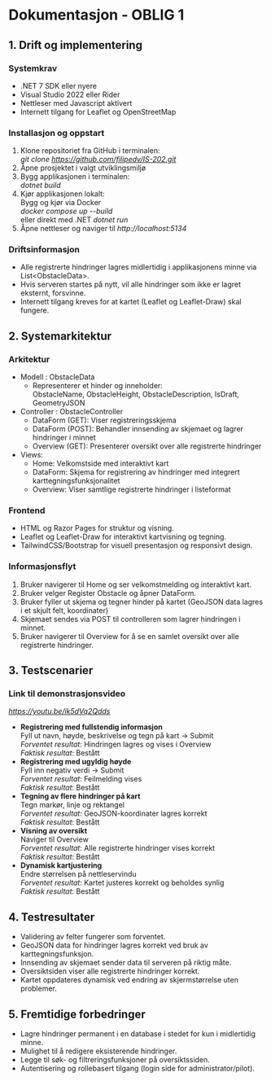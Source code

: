 # Dokumentasjon - OBLIG 1

## 1. Drift og implementering

### Systemkrav
- .NET 7 SDK eller nyere
- Visual Studio 2022 eller Rider
- Nettleser med Javascript aktivert
- Internett tilgang for Leaflet og OpenStreetMap

### Installasjon og oppstart
1. Klone repositoriet fra GitHub i terminalen:<br>
   *git clone https://github.com/filipedv/IS-202.git*
2. Åpne prosjektet i valgt utviklingsmiljø
3. Bygg applikasjonen i terminalen:<br>
   *dotnet build*
4. Kjør applikasjonen lokalt:<br>
   Bygg og kjør via Docker<br>
   *docker compose up --build*<br>
   eller direkt med .NET
   *dotnet run*
6. Åpne nettleser og naviger til *http://localhost:5134*

### Driftsinformasjon
- Alle registrerte hindringer lagres midlertidig i applikasjonens minne via List&lt;ObstacleData&gt;.
- Hvis serveren startes på nytt, vil alle hindringer som ikke er lagret eksternt, forsvinne.
- Internett tilgang kreves for at kartet (Leaflet og Leaflet-Draw) skal fungere.

## 2. Systemarkitektur

### Arkitektur
- Modell : ObstacleData
  - Representerer et hinder og inneholder:<br>
    ObstacleName, ObstacleHeight, ObstacleDescription, IsDraft, GeometryJSON
- Controller : ObstacleController
  - DataForm (GET): Viser registreringsskjema
  - DataForm (POST): Behandler innsending av skjemaet og lagrer hindringer i minnet
  - Overview (GET): Presenterer oversikt over alle registrerte hindringer
- Views:
  - Home: Velkomstside med interaktivt kart
  - DataForm: Skjema for registrering av hindringer med integrert karttegningsfunksjonalitet
  - Overview: Viser samtlige registrerte hindringer i listeformat
 
### Frontend
- HTML og Razor Pages for struktur og visning.
- Leaflet og Leaflet-Draw for interaktivt kartvisning og tegning.
- TailwindCSS/Bootstrap for visuell presentasjon og responsivt design.

### Informasjonsflyt
1. Bruker navigerer til Home og ser velkomstmelding og interaktivt kart.
2. Bruker velger Register Obstacle og åpner DataForm.
3. Bruker fyller ut skjema og tegner hinder på kartet (GeoJSON data lagres i et skjult felt, koordinater)
4. Skjemaet sendes via POST til controlleren som lagrer hindringen i minnet.
5. Bruker navigerer til Overview for å se en samlet oversikt over alle registrerte hindringer.

## 3. Testscenarier

### Link til demonstrasjonsvideo<br>
*https://youtu.be/ik5dVq2Qdds*
<br>

- **Registrering med fullstendig informasjon**<br>
  Fyll ut navn, høyde, beskrivelse og tegn på kart -> Submit<br>
  *Forventet resultat*: Hindringen lagres og vises i Overview<br>
  *Faktisk resultat*: Bestått
- **Registrering med ugyldig høyde**<br>
  Fyll inn negativ verdi -> Submit<br>
  *Forventet resultat*: Feilmelding vises<br>
  *Faktisk resultat*: Bestått
- **Tegning av flere hindringer på kart**<br>
  Tegn markør, linje og rektangel<br>
  *Forventet resultat*: GeoJSON-koordinater lagres korrekt<br>
  *Faktisk resultat*: Bestått
- **Visning av oversikt**<br>
  Naviger til Overview<br>
  *Forventet resultat*: Alle registrerte hindringer vises korrekt<br>
  *Faktisk resultat*: Bestått
- **Dynamisk kartjustering**<br>
  Endre størrelsen på nettleservindu<br>
  *Forventet resultat*: Kartet justeres korrekt og beholdes synlig<br>
  *Faktisk resultat*: Bestått

## 4. Testresultater
- Validering av felter fungerer som forventet.
- GeoJSON data for hindringer lagres korrekt ved bruk av karttegningsfunksjon.
- Innsending av skjemaet sender data til serveren på riktig måte.
- Oversiktsiden viser alle registrerte hindringer korrekt.
- Kartet oppdateres dynamisk ved endring av skjermstørrelse uten problemer.

## 5. Fremtidige forbedringer
- Lagre hindringer permanent i en database i stedet for kun i midlertidig minne.
- Mulighet til å redigere eksisterende hindringer.
- Legge til søk- og filtreringsfunksjoner på oversiktssiden.
- Autentisering og rollebasert tilgang (login side for administrator/pilot).


  
